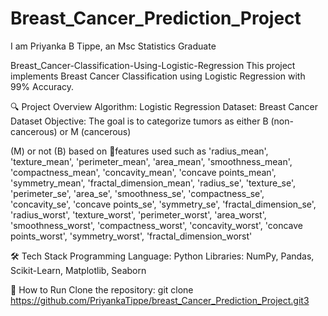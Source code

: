 # Breast_Cancer_Prediction_Project

I am Priyanka B Tippe, an Msc Statistics Graduate

Breast_Cancer-Classification-Using-Logistic-Regression
This project implements Breast Cancer Classification using Logistic Regression with 99% Accuracy.

🔍 Project Overview Algorithm: Logistic Regression Dataset: Breast Cancer Dataset Objective: The goal is to categorize tumors as either B (non-cancerous) or M (cancerous)

 (M) or not (B) based on 📌features used such as 'radius_mean', 'texture_mean', 'perimeter_mean',
       'area_mean', 'smoothness_mean', 'compactness_mean', 'concavity_mean',
       'concave points_mean', 'symmetry_mean', 'fractal_dimension_mean',
       'radius_se', 'texture_se', 'perimeter_se', 'area_se', 'smoothness_se',
       'compactness_se', 'concavity_se', 'concave points_se', 'symmetry_se',
       'fractal_dimension_se', 'radius_worst', 'texture_worst',
       'perimeter_worst', 'area_worst', 'smoothness_worst',
       'compactness_worst', 'concavity_worst', 'concave points_worst',
       'symmetry_worst', 'fractal_dimension_worst'

🛠️ Tech Stack Programming Language: Python Libraries: NumPy, Pandas, Scikit-Learn, Matplotlib, Seaborn

🚀 How to Run Clone the repository: git clone https://github.com/PriyankaTippe/breast_Cancer_Prediction_Project.git3
